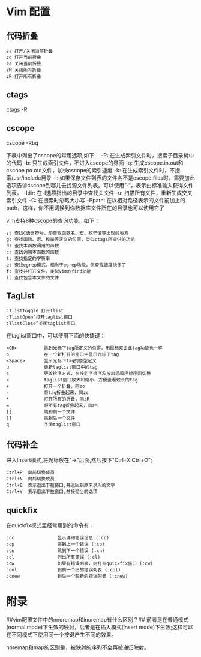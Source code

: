 Vim 配置
=============================

代码折叠
------------------------
	za 打开/关闭当前折叠
	zo 打开当前折叠
	zc 关闭当前折叠
	zM 关闭所有折叠
	zR 打开所有折叠

ctags
----------------------
 ctags -R

cscope
----------------------
 cscope -Rbq

下表中列出了cscope的常用选项,如下：
	-R: 在生成索引文件时，搜索子目录树中的代码
	-b: 只生成索引文件，不进入cscope的界面
	-q: 生成cscope.in.out和cscope.po.out文件，加快cscope的索引速度
	-k: 在生成索引文件时，不搜索/usr/include目录
	-i: 如果保存文件列表的文件名不是cscope.files时，需要加此选项告诉cscope到哪儿去找源文件列表。可以使用”-“，表示由标准输入获得文件列表。
	-Idir: 在-I选项指出的目录中查找头文件
	-u: 扫描所有文件，重新生成交叉索引文件
	-C: 在搜索时忽略大小写
	-Ppath: 在以相对路径表示的文件前加上的path，这样，你不用切换到你数据库文件所在的目录也可以使用它了

vim支持8种cscope的查询功能，如下：

	s: 查找C语言符号，即查找函数名、宏、枚举值等出现的地方
	g: 查找函数、宏、枚举等定义的位置，类似ctags所提供的功能
	d: 查找本函数调用的函数
	c: 查找调用本函数的函数
	t: 查找指定的字符串
	e: 查找egrep模式，相当于egrep功能，但查找速度快多了
	f: 查找并打开文件，类似vim的find功能
	i: 查找包含本文件的文件

TagList
------------------------
	:TlistToggle 打开Tlist
	:TlistOpen“打开taglist窗口
	:TlistClose“关闭taglist窗口

在taglist窗口中，可以使用下面的快捷键：

	<CR>          跳到光标下tag所定义的位置，用鼠标双击此tag功能也一样
	o             在一个新打开的窗口中显示光标下tag
	<Space>       显示光标下tag的原型定义
	u             更新taglist窗口中的tag
	s             更改排序方式，在按名字排序和按出现顺序排序间切换
	x             taglist窗口放大和缩小，方便查看较长的tag
	+             打开一个折叠，同zo
	-             将tag折叠起来，同zc
	*             打开所有的折叠，同zR
	=             将所有tag折叠起来，同zM
	[[            跳到前一个文件
	]]            跳到后一个文件
	q             关闭taglist窗口

代码补全
--------------------------
进入Insert模式,将光标放在"->"后面,然后按下"Ctrl+X Ctrl+O";

	Ctrl+P	向前切换成员
	Ctrl+N	向后切换成员
	Ctrl+E	表示退出下拉窗口,并退回到原来录入的文字
	Ctrl+Y	表示退出下拉窗口,并接受当前选项

quickfix
--------------------------
在quickfix模式里经常用到的命令有：

	:cc                显示详细错误信息 (:cc)
	:cp                跳到上一个错误 (:cp)
	:cn                跳到下一个错误 (:cn)
	:cl                列出所有错误 (:cl)
	:cw                如果有错误列表，则打开quickfix窗口 (:cw)
	:col               到前一个旧的错误列表 (:col)
	:cnew              到后一个较新的错误列表 (:cnew)


附录
=========================

##vim配置文件中的nnoremap和inoremap有什么区别？##
前者是在普通模式(normal mode)下生效的映射，后者是在插入模式(insert mode)下生效;这样可以在不同模式下使用同一个按键产生不同的效果。

noremap和map的区别是，被映射的序列不会再被递归映射。

